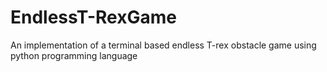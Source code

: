 # EndlessT-RexGame
An implementation of a terminal based endless T-rex obstacle game using python programming language
